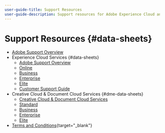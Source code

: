 ```yaml
---
user-guide-title: Support Resources
user-guide-description: Support resources for Adobe Experience Cloud and Adobe Experience Platform.
---
```


# Support Resources {#data-sheets}

+ [Adobe Support Overview](overview.md)
+ Experience Cloud Services {#data-sheets}
  + [Adobe Support Overview](dx-overview.md)
  + [Online](online.md)
  + [Business](business.md)
  + [Enterprise](enterprise.md)
  + [Elite](elite.md)
  + [Customer Support Guide](support-guide.md)
+ Creative Cloud & Document Cloud Services {#dme-data-sheets}
  + [Creative Cloud & Document Cloud Services](dme-overview.md)
  + [Standard](dme-standard.md)
  + [Business](dme-business.md)
  + [Enterprise](dme-enterprise.md)
  + [Elite](dme-elite.md)
+ [Terms and Conditions](https://helpx.adobe.com/support/programs/support-policies-terms-conditions.html){target="_blank"}

<!--

Articles must be added to this TOC file in order to render.

Use this list format to specify links to articles and section headings that expand and collapse in the left rail of the user guide.

An article link CANNOT be used as a section heading.
-->
